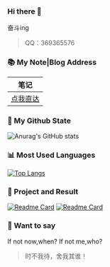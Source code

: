 ### Hi there 👋

<!--
**hnistzdk/hnistzdk** is a ✨ _special_ ✨ repository because its `README.md` (this file) appears on your GitHub profile.

Here are some ideas to get you started:

- 🔭 I’m currently working on ...
- 🌱 I’m currently learning ...
- 👯 I’m looking to collaborate on ...
- 🤔 I’m looking for help with ...
- 💬 Ask me about ...
- 📫 How to reach me: ...
- 😄 Pronouns: ...
- ⚡ Fun fact: ...
-->
<!-- [![Anurag's GitHub stats](https://github-readme-stats.vercel.app/api?username=hnistzdk)](https://github.com/anuraghazra/github-readme-stats) -->
奋斗ing

> QQ：369365576

### 📚 My Note|Blog Address
| 笔记                                                |
| --------------------------------------------------- |
| [点我直达](https://www.zaiolos.top) |

### 🌈 My Github State
![Anurag's GitHub stats](https://github-readme-stats.vercel.app/api?username=hnistzdk&count_private=true)

### 📊 Most Used Languages
[![Top Langs](https://github-readme-stats.vercel.app/api/top-langs/?username=hnistzdk)](https://github.com/anuraghazra/github-readme-stats)

### 🎉 Project and Result
[![Readme Card](https://github-readme-stats.vercel.app/api/pin/?username=hnistzdk&repo=mai-backend&show_owner=true)](https://github.com/hnistzdk/mai-backend)
[![Readme Card](https://github-readme-stats.vercel.app/api/pin/?username=hnistzdk&repo=upyun-spring-boot-starter&show_owner=true)](https://github.com/hnistzdk/upyun-spring-boot-starter)


### 💬 Want to say

If not now,when? If not me,who?

> 时不我待，舍我其谁！


